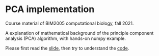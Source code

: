 # PCA implementation
Course material of BIM2005 computational biology, fall 2021.

A explanation of mathematical background of the principle component analysis (PCA) algorithm, with hands-on numpy example.

Please first read the [slide](./slide/PCA_implementation.pdf), then try to understand the [code](./notebook/PCA.ipynb).
